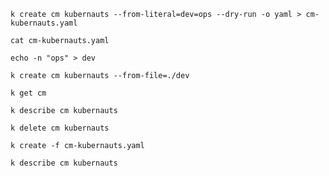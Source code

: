 ```
k create cm kubernauts --from-literal=dev=ops --dry-run -o yaml > cm-kubernauts.yaml
```

```
cat cm-kubernauts.yaml
```

```
echo -n "ops" > dev
```

```
k create cm kubernauts --from-file=./dev
```

```
k get cm
```

```
k describe cm kubernauts
```

```
k delete cm kubernauts
```

```
k create -f cm-kubernauts.yaml
```

```
k describe cm kubernauts
```



